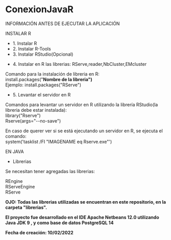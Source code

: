 # ConexionJavaR

<p>INFORMACIÓN ANTES DE EJECUTAR LA APLICACIÓN</p>
<p>INSTALAR R</p>
	<ul>
		<li>1. Instalar R</li>
		<li>2. Instalar R-Tools</li>
		<li>3. Instalar RStudio(Opcional)</li>
		<li><p>4. Instalar en R las librerias: RServe,reader,NbCluster,EMcluster</p>
	</ul>
	<p>Comando para la instalación de libreria en R:<br> install.packages("<b>Nombre de la libreria")</b><br>Ejemplo: install.packages("RServe")<br></p>
	<ul>
		<li>5. Levantar el servidor en R</li>
	</ul>
	<p>Comandos para levantar un servidor en R utilizando la librería RStudio(la libreria debe estar instalada):<br>
	library("Rserve")<br>
	Rserve(args="--no-save")</p>
	<p>En caso de querer ver si se está ejecutando un servidor en R, se ejecuta el comando:<br>
	system('tasklist /FI "IMAGENAME eq Rserve.exe"')</p>


<p>EN JAVA</p>
	<ul>
		<li>Librerias</li>
	</ul>
	<p>Se necesitan tener agregadas las librerias:</p>
	<p>REngine<br>RServeEngine<br>RServe</p>
	<p><b>OJO:<b> Todas las librerias utilizadas se encuentran en este repositorio, en la carpeta "librerias".</p>
	<p><b>El proyecto fue desarrollado en el IDE Apache Netbeans 12.0 utilizando Java JDK 9 , y como base de datos PostgreSQL 14</b></p>


<p> Fecha de creación: 10/02/2022 <p>



	
